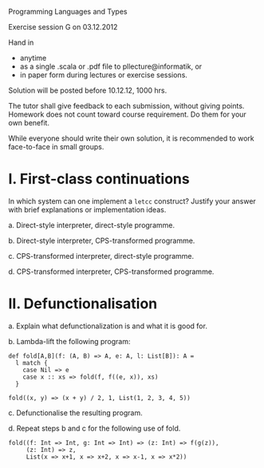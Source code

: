 Programming Languages and Types

Exercise session G on 03.12.2012

Hand in

- anytime
- as a single .scala or .pdf file to pllecture@informatik, or
- in paper form during lectures or exercise sessions.

Solution will be posted before 10.12.12, 1000 hrs.

The tutor shall give feedback to each submission, without giving
points. Homework does not count toward course requirement. Do them for
your own benefit.

While everyone should write their own solution, it is recommended to
work face-to-face in small groups.


I. First-class continuations
============================

In which system can one implement a `letcc` construct? Justify your
answer with brief explanations or implementation ideas.

a.  Direct-style interpreter, direct-style programme.

b.  Direct-style interpreter, CPS-transformed programme.

c.  CPS-transformed interpreter, direct-style programme.

d.  CPS-transformed interpreter, CPS-transformed programme.



II. Defunctionalisation
=======================

a.  Explain what defunctionalization is and what it is good for.

b.  Lambda-lift the following program:
    
    def fold[A,B](f: (A, B) => A, e: A, l: List[B]): A = 
      l match {
        case Nil => e
        case x :: xs => fold(f, f((e, x)), xs)
      }
    
    fold((x, y) => (x + y) / 2, 1, List(1, 2, 3, 4, 5))

c.  Defunctionalise the resulting program.

d.  Repeat steps b and c for the following use of fold.

    fold((f: Int => Int, g: Int => Int) => (z: Int) => f(g(z)),
         (z: Int) => z,
         List(x => x+1, x => x+2, x => x-1, x => x*2))
